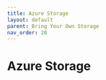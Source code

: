 ```yaml
---
title: Azure Storage  
layout: default
parent: Bring Your Own Storage
nav_order: 20
---
```


# Azure Storage
